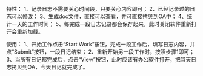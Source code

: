 
特性：
1、记录日志不需要关心时间段，只要关心内容即可；
2、已经记录过的日志可以修改；
3、生成doc文件，直接可以查看，并可直接拷贝到OA中；
4、统计一天的工作时间；
5、每完成一段日志记录都会保存起来，此时关闭软件重新打开会重新加载。

使用：
1、开始工作点击“Start Work”按钮，完成一段工作后，填写日志内容，并点“Submit”按钮，一段日记结束；
2、重新开始另一段工作时，按照步骤1即可；
3、当所有日记都完成后，点击“View”按钮，此时应该有办公软件打开，把当天日志拷贝到OA，今天日记就完成了。

